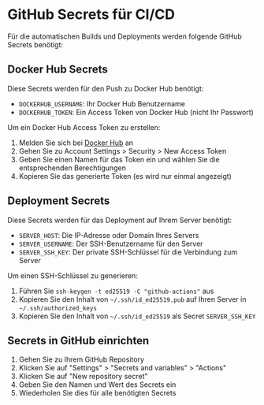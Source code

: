 # GitHub Secrets für CI/CD

Für die automatischen Builds und Deployments werden folgende GitHub Secrets benötigt:

## Docker Hub Secrets

Diese Secrets werden für den Push zu Docker Hub benötigt:

- `DOCKERHUB_USERNAME`: Ihr Docker Hub Benutzername
- `DOCKERHUB_TOKEN`: Ein Access Token von Docker Hub (nicht Ihr Passwort)

Um ein Docker Hub Access Token zu erstellen:
1. Melden Sie sich bei [Docker Hub](https://hub.docker.com/) an
2. Gehen Sie zu Account Settings > Security > New Access Token
3. Geben Sie einen Namen für das Token ein und wählen Sie die entsprechenden Berechtigungen
4. Kopieren Sie das generierte Token (es wird nur einmal angezeigt)

## Deployment Secrets

Diese Secrets werden für das Deployment auf Ihrem Server benötigt:

- `SERVER_HOST`: Die IP-Adresse oder Domain Ihres Servers
- `SERVER_USERNAME`: Der SSH-Benutzername für den Server
- `SERVER_SSH_KEY`: Der private SSH-Schlüssel für die Verbindung zum Server

Um einen SSH-Schlüssel zu generieren:
1. Führen Sie `ssh-keygen -t ed25519 -C "github-actions"` aus
2. Kopieren Sie den Inhalt von `~/.ssh/id_ed25519.pub` auf Ihren Server in `~/.ssh/authorized_keys`
3. Kopieren Sie den Inhalt von `~/.ssh/id_ed25519` als Secret `SERVER_SSH_KEY`

## Secrets in GitHub einrichten

1. Gehen Sie zu Ihrem GitHub Repository
2. Klicken Sie auf "Settings" > "Secrets and variables" > "Actions"
3. Klicken Sie auf "New repository secret"
4. Geben Sie den Namen und Wert des Secrets ein
5. Wiederholen Sie dies für alle benötigten Secrets
